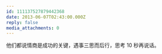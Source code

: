 ```yaml
---
id: 111137527879442368
date: 2013-06-07T02:43:00.000Z
reply: false
media_attachments: 0
---
```


他们都说情商是成功的关键，遇事三思而后行，思考 10 秒再说话。

